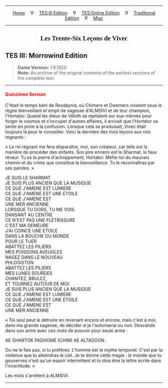 
---

<!-- Jekyll Page Links -->

<center>
<a href="../../../../index.html">Home</a>
&emsp;&nabla;&emsp;
<a href="../../../index-tes3.html">TES:III Edition</a>
&emsp;&nabla;&emsp;
<a href="../../../index-teso.html">TES:Online Edition</a>
&emsp;&nabla;&emsp;
<a href="../../../index-traditional.html">Traditional Edition</a>
&emsp;&nabla;&emsp;
<a href="../../../index-misc.html">Misc</a>
</center>

<!-- Markdown Body Below: -->

---

<center>
<h2><span style="font-family:Georgia">Les Trente-Six Leçons de Vivec</span></h2>
</center>

## TES III: Morrowind Edition

> __Game Version:__ 1.6.1820\
> __Note:__ An archive of the original contents of the earliest versions of the complete text.

---

#### <span style="color:red">Quinzième Sermon</span>

C'était le temps béni de Resdaynia, où Chimers et Dwemers vivaient sous le règne bienveillant et empli de sagesse d'ALMSIVI et de leur champion, l'Hortator. Quand les dieux de Véloth se repliaient sur eux-mêmes pour forger le cosmos et s'occuper d'autres affaires, il arrivait que l'Hortator se sente en proie à la confusion. Lorsque cela se produisait, Vivec était toujours là pour le conseiller. Voici la dernière des trois leçons aux rois régnants :

« Le roi régnant me fera disparaître, moi, son créateur, car telle est la manière de procéder des enfants. Son pire ennemi est le Sharmat, le faux rêveur. Tu es la pierre d'achoppement, Hortator. Méfie-toi du mauvais chemin et du crime que constitue la bienveillance. Tu le reconnaîtras par ses paroles. »

JE SUIS LE SHARMAT\
JE SUIS PLUS ANCIEN QUE LA MUSIQUE\
CE QUE J'AMENE EST LUMIERE\
CE QUE J'AMENE EST UNE ETOILE\
CE QUE J'AMENE EST\
UNE MER ANCIENNE\
LORSQUE TU DORS, TU ME VOIS\
DANSANT AU CENTRE\
CE N'EST PAS UNE FLETRISSURE\
C'EST MA DEMEURE\
J'AI COINCE UNE ETOILE\
DANS LA BOUCHE DU MONDE\
POUR LE TUER\
ABATTEZ LES PILIERS\
MES POISSONS AVEUGLES\
NAGEZ DANS LE NOUVEAU\
PHLOGISTON\
ABATTEZ LES PILIERS\
MES LUNES SOURDES\
CHANTEZ, BRULEZ,\
ET TOURNEZ AUTOUR DE MOI\
JE SUIS PLUS ANCIEN QUE LA MUSIQUE\
CE QUE J'AMENE EST LUMIERE\
CE QUE J'AMENE EST UNE ETOILE\
CE QUE J'AMENE EST\
UNE MER ANCIENNE

« Toi seul peut le détruire en revenant encore et encore, mais c'est à moi, dans ma grande sagesse, de décider si je l'autoriserai ou non. Descends dans son antre avec ces mots de pouvoir pour seule arme :

AE GHARTOK PADHOME (CHIM) AE ALTADOON.

Ou ne le fais pas, si tu préfères. L'homme est le mythe temporel. C'est par la violence que tu atteindras le ciel. Je te donne cette magie : le monde que tu gouvernes n'est qu'un espoir intermittent et tu dois être la lettre écrite dans l'incertitude. »

Les mots s'arrêtent à ALMSIVI.

---
